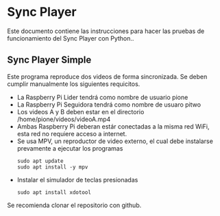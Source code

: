 # Sync Player

Este documento contiene las instrucciones para hacer las pruebas de funcionamiento del Sync Player con Python..

## Sync Player Simple

Este programa reproduce dos videos de forma sincronizada. Se deben cumplir manualmente los siguientes requicitos.

- La Raspberry Pi Lider tendrá como nombre de usuario pione
- La Raspberry Pi Seguidora tendrá como nombre de usuaro pitwo
- Los videos A y B deben estar en el directorio /home/pione/videos/videoA.mp4
- Ambas Raspberry Pi deberan estár conectadas a la misma red WiFi, esta red no requiere acceso a internet.
- Se usa MPV, un reproductor de video externo, el cual debe instalarse prevamente a ejecutar los programas
    ```
    sudo apt update
    sudo apt install -y mpv
    ```
- Instalar el simulador de teclas presionadas
    ```
    sudo apt install xdotool
    ```

Se recomienda clonar el repositorio con github.

